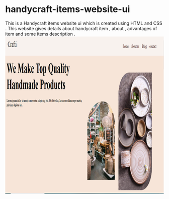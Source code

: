 # handycraft-items-website-ui
This is a Handycraft items website ui which is created using HTML and CSS . This website gives details about handycraft item , about , advantages of item and some items description .
<img src = "https://github.com/1SiddhantSingh/handycraft-items-website-ui/blob/605bdeea6572b90ff737762475488d28cc9295d1/wesite-images/header.png" height = 500px and width =700px >

